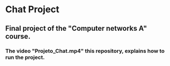 # Chat Project

## Final project of the "Computer networks A" course.

### The video "Projeto_Chat.mp4" this repository, explains how to run the project.
